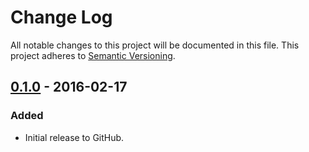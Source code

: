 # Change Log
All notable changes to this project will be documented in this file.
This project adheres to [Semantic Versioning](http://semver.org/).

## [0.1.0] - 2016-02-17
### Added
- Initial release to GitHub.

[0.1.0]: https://github.com/brightnucleus/settings/compare/v0.0.0...v0.1.0

